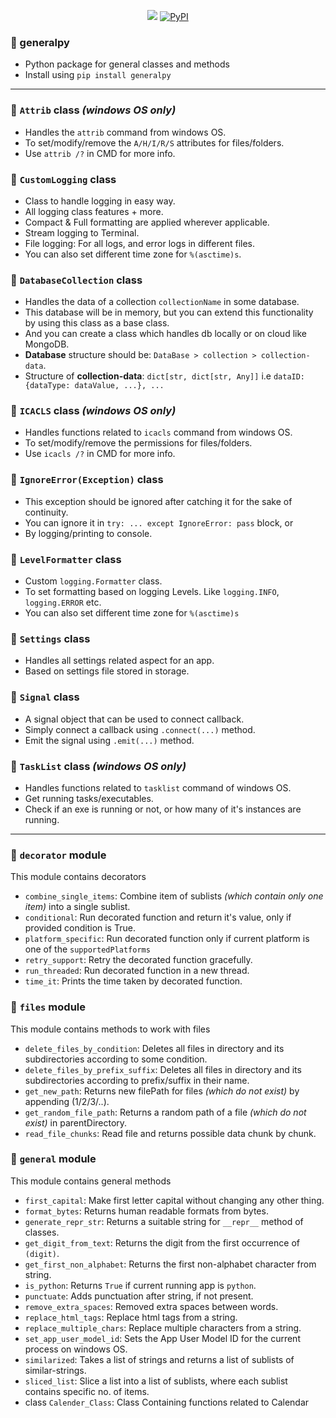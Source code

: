 <p align="center">
  <a href="https://github.com/sayyid5416/generalpy/actions/workflows/publish.yml"><img src="https://github.com/sayyid5416/generalpy/actions/workflows/publish.yml/badge.svg"></a>
  <a href="https://pypi.org/project/generalpy"><img alt="PyPI" src="https://img.shields.io/pypi/v/generalpy?label=PyPI%20Package%20Version&logo=pypi&logoColor=white&style=plastic"></a>
</p>

### 🔰 generalpy
- Python package for general classes and methods
- Install using `pip install generalpy`


---


### 💠 `Attrib` class _(windows OS only)_
  - Handles the `attrib` command from windows OS.
  - To set/modify/remove the `A/H/I/R/S` attributes for files/folders.
  - Use `attrib /?` in CMD for more info.


### 💠 `CustomLogging` class
  - Class to handle logging in easy way.
  - All logging class features + more.
  - Compact & Full formatting are applied wherever applicable.
  - Stream logging to Terminal.
  - File logging: For all logs, and error logs in different files.
  - You can also set different time zone for `%(asctime)s`.


### 💠 `DatabaseCollection` class
  - Handles the data of a collection `collectionName` in some database.
  - This database will be in memory, but you can extend this functionality by using this class as a base class.
  - And you can create a class which handles db locally or on cloud like MongoDB.
  - **Database** structure should be: `DataBase > collection > collection-data`.
  - Structure of **collection-data**: `dict[str, dict[str, Any]]` i.e `dataID: {dataType: dataValue, ...}, ...`


### 💠 `ICACLS` class _(windows OS only)_
  - Handles functions related to `icacls` command from windows OS.
  - To set/modify/remove the permissions for files/folders.
  - Use `icacls /?` in CMD for more info.


### 💠 `IgnoreError(Exception)` class
  - This exception should be ignored after catching it for the sake of continuity.
  - You can ignore it in `try: ... except IgnoreError: pass` block, or
  - By logging/printing to console.


### 💠 `LevelFormatter` class
  - Custom `logging.Formatter` class.
  - To set formatting based on logging Levels. Like `logging.INFO`, `logging.ERROR` etc.
  - You can also set different time zone for `%(asctime)s`


### 💠 `Settings` class
  - Handles all settings related aspect for an app.
  - Based on settings file stored in storage.


### 💠 `Signal` class
  - A signal object that can be used to connect callback.
  - Simply connect a callback using `.connect(...)` method.
  - Emit the signal using `.emit(...)` method.


### 💠 `TaskList` class _(windows OS only)_
  - Handles functions related to `tasklist` command of windows OS.
  - Get running tasks/executables.
  - Check if an exe is running or not, or how many of it's instances are running.


---


### 💠 `decorator` module
  This module contains decorators
  - `combine_single_items`: Combine item of sublists _(which contain only one item)_ into a single sublist.
  - `conditional`: Run decorated function and return it's value, only if provided condition is True.
  - `platform_specific`: Run decorated function only if current platform is one of the `supportedPlatforms`
  - `retry_support`: Retry the decorated function gracefully.
  - `run_threaded`: Run decorated function in a new thread.
  - `time_it`: Prints the time taken by decorated function.


### 💠 `files` module
  This module contains methods to work with files
  - `delete_files_by_condition`: Deletes all files in directory and its subdirectories according to some condition.
  - `delete_files_by_prefix_suffix`: Deletes all files in directory and its subdirectories according to prefix/suffix in their name.
  - `get_new_path`: Returns new filePath for files _(which do not exist)_ by appending (1/2/3/..).
  - `get_random_file_path`: Returns a random path of a file _(which do not exist)_ in parentDirectory.
  - `read_file_chunks`: Read file and returns possible data chunk by chunk.


### 💠 `general` module
  This module contains general methods
  - `first_capital`: Make first letter capital without changing any other thing.
  - `format_bytes`: Returns human readable formats from bytes.
  - `generate_repr_str`: Returns a suitable string for `__repr__` method of classes.
  - `get_digit_from_text`: Returns the digit from the first occurrence of `(digit)`.
  - `get_first_non_alphabet`: Returns the first non-alphabet character from string.
  - `is_python`: Returns `True` if current running app is `python`.
  - `punctuate`: Adds punctuation after string, if not present.
  - `remove_extra_spaces`: Removed extra spaces between words.
  - `replace_html_tags`: Replace html tags from a string.
  - `replace_multiple_chars`: Replace multiple characters from a string.
  - `set_app_user_model_id`: Sets the App User Model ID for the current process on windows OS.
  - `similarized`: Takes a list of strings and returns a list of sublists of similar-strings.
  - `sliced_list`: Slice a list into a list of sublists, where each sublist contains specific no. of items.
  - class `Calender_Class`: Class Containing functions related to Calendar